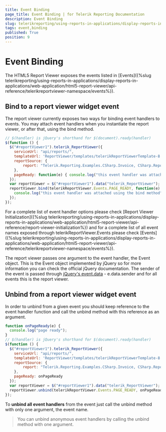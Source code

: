 ```yaml
---
title: Event Binding
page_title: Event Binding | for Telerik Reporting Documentation
description: Event Binding
slug: telerikreporting/using-reports-in-applications/display-reports-in-applications/web-application/html5-report-viewer/event-binding
tags: event,binding
published: True
position: 9
---
```


# Event Binding

The HTML5 Report Viewer exposes the events listed in [Events]({%slug telerikreporting/using-reports-in-applications/display-reports-in-applications/web-application/html5-report-viewer/api-reference/telerikreportviewer-namespace/events%}). 

## Bind to a report viewer widget event

The report viewer currently exposes two ways for binding event handlers to events. You may attach event handlers when you instantiate the report viewer, or after that, using the bind method. 
    
````js
// $(handler) is jQuery's shorthand for $(document).ready(handler)
$(function () {
  $("#reportViewer1").telerik_ReportViewer({
    serviceUrl: "api/reports/",
    templateUrl: 'ReportViewer/templates/telerikReportViewerTemplate-8.1.14.816.html',
    reportSource: {
        report: "Telerik.Reporting.Examples.CSharp.Invoice, CSharp.ReportLibrary"
    },
    pageReady: function(e) { console.log("this event handler was attached in the constructor"); }
  });
  var reportViewer = $("#reportViewer1").data("telerik_ReportViewer");
  reportViewer.bind(telerikReportViewer.Events.PAGE_READY, function(e) {
    console.log("this event handler was attached using the bind method");
  });
});
````

For a complete list of event handler options please check [Report Viewer Initialization]({%slug telerikreporting/using-reports-in-applications/display-reports-in-applications/web-application/html5-report-viewer/api-reference/report-viewer-initialization%}) and for a complete list of all event names exposed through telerikReportViewer.Events please check [Events]({%slug telerikreporting/using-reports-in-applications/display-reports-in-applications/web-application/html5-report-viewer/api-reference/telerikreportviewer-namespace/events%}). 

The report viewer passes one argument to the event handler, the Event object. This is the Event object implemented by jQuery so for more information you can check the official jQuery documentation. The sender of the event is passed through [jQuery's event.data](https://api.jquery.com/event.data/) - e.data.sender and for all events this is the report viewer. 

## Unbind from a report viewer widget event

In order to unbind from a given event you should keep reference to the event handler function and call the unbind method with this reference as an argument. 
    
````js
function onPageReady(e) {
  console.log("page ready");
}
// $(handler) is jQuery's shorthand for $(document).ready(handler)
$(function () {
  $("#reportViewer1").telerik_ReportViewer({
    serviceUrl: "api/reports/",
    templateUrl: 'ReportViewer/templates/telerikReportViewerTemplate-8.1.14.816.html',
    reportSource: {
        report: "Telerik.Reporting.Examples.CSharp.Invoice, CSharp.ReportLibrary"
    },
    pageReady: onPageReady
  });
  var reportViewer = $("#reportViewer1").data("telerik_ReportViewer");
  reportViewer.unbind(telerikReportViewer.Events.PAGE_READY, onPageReady);
});
````

To __unbind all event handlers__ from the event just call the unbind method with only one argument, the event name. 

> You can unbind anonymous event handlers by calling the unbind method with one argument.
